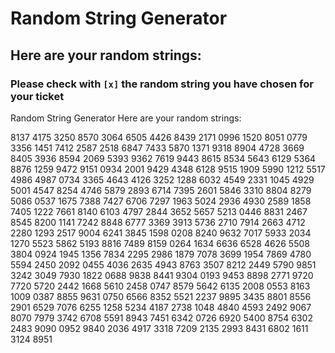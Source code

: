 # Random String Generator
## Here are your random strings:

### Please check with ```[x]``` the random string you have chosen for your ticket

Random String Generator
Here are your random strings:

8137
4175
3250
8570
3064
6505
4426
8439
2171
0996
1520
8051
0779
3356
1451
7412
2587
2518
6847
7433
5870
1371
9318
8904
4728
3669
8405
3936
8594
2069
5393
9362
7619
9443
8615
8534
5643
6129
5364
8876
1259
9472
9151
0934
2001
9429
4348
6128
9515
1909
5990
1212
5517
4986
4987
0734
3365
4643
4126
3252
1288
6032
4549
2331
1045
4929
5001
4547
8254
4746
5879
2893
6714
7395
2601
5846
3310
8804
8279
5086
0537
1675
7388
7427
6706
7297
1963
5024
2936
4930
2589
1858
7405
1222
7661
8140
6103
4797
2844
3652
5657
5213
0446
8831
2467
8545
8200
1141
7242
8848
6777
3369
3913
5736
2710
7914
2663
4712
2280
1293
2517
9004
6241
3845
1598
0208
8240
9632
7017
5933
2034
1270
5523
5862
5193
8816
7489
8159
0264
1634
6636
6528
4626
5508
3804
0924
1945
1356
7834
2295
2986
1879
7078
3699
1954
7869
4780
5594
2450
2092
0455
4036
2635
4943
8763
3507
8212
2449
5790
9851
3242
3049
7930
1822
0688
9838
8441
9304
0193
9453
8898
2771
9720
7720
5720
2442
1668
5610
2458
0747
8579
5642
6135
2008
0553
8163
1009
0387
8855
9631
0750
6566
8352
5521
2237
9895
3435
8801
8556
2901
6529
7076
6255
1258
5234
4187
2738
1048
4840
4593
2492
9067
8070
7979
3742
6708
5591
8943
7451
6342
0726
6920
5400
8754
6302
2483
9090
0952
9840
2036
4917
3318
7209
2135
2993
8431
6802
1611
3124
8951